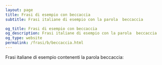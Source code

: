```yaml
---
layout: page
title: Frasi di esempio con beccaccia 
subtitle: Frasi italiane di esempio con la parola  beccaccia

og_title: Frasi di esempio con beccaccia 
og_description: Frasi italiane di esempio con la parola  beccaccia
og_type: website
permalink: /frasi/b/beccaccia.html
---
```


Frasi italiane di esempio contenenti la parola beccaccia:


